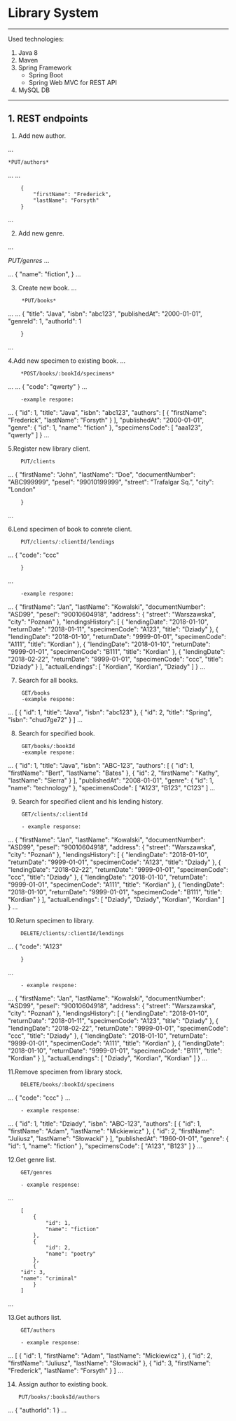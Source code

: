 # Library System
---
Used technologies:

1. Java 8
2. Maven
3. Spring Framework
	- Spring Boot
	- Spring Web MVC for REST API
4. MySQL DB

---

## 1. REST endpoints


1. Add new author.

...

	*PUT/authors*
...
...
	

		{
			"firstName": "Frederick",
			"lastName": "Forsyth"
		}
...
	
2. Add new genre.

...

*PUT/genres*
...


...
		{
			"name": "fiction",
		}
...
	
3. Create new book.
...
	
		*PUT/books*
...
...
		{
			"title": "Java",
			"isbn": "abc123",
			"publishedAt": "2000-01-01",
			"genreId": 1,
			"authorId": 1

		}
...
	
	
4.Add new specimen to existing book.
...
	
		*POST/books/:bookId/specimens*
...
...
		{
			"code": "qwerty"
		}
...

		-example respone:
...
		{
			"id": 1,
			"title": "Java",
			"isbn": "abc123",
			"authors": [
				{
					"firstName": "Frederick",
					"lastName": "Forsyth"
				}
						],
			"publishedAt": "2000-01-01",
			"genre": {
				"id": 1,
				"name": "fiction"
			},
			"specimensCode": [
				"aaa123",
				"qwerty"
			]
		}
...

	
5.Register new library client.
	
		PUT/clients
...
		{
			"firstName": "John",
			"lastName": "Doe",
			"documentNumber": "ABC999999",
			"pesel": "99010199999",
			"street": "Trafalgar Sq.",
			"city": "London"

		}
...
	
6.Lend specimen of book to conrete client.
	
		PUT/clients/:clientId/lendings
...
		{
			"code": "ccc"

		}
...

		-example respone:

...
		{
			"firstName": "Jan",
			"lastName": "Kowalski",
			"documentNumber": "ASD99",
			"pesel": "90010604918",
			"address": {
				"street": "Warszawska",
				"city": "Poznań"
				},
			"lendingsHistory": [
		{
				"lendingDate": "2018-01-10",
		    "returnDate": "2018-01-11",
		    "specimenCode": "A123",
		    "title": "Dziady"
		},
		{
		    "lendingDate": "2018-01-10",
		    "returnDate": "9999-01-01",
		    "specimenCode": "A111",
		    "title": "Kordian"
		},
		{
		    "lendingDate": "2018-01-10",
		    "returnDate": "9999-01-01",
		    "specimenCode": "B111",
		    "title": "Kordian"
		},
		{
		    "lendingDate": "2018-02-22",
		    "returnDate": "9999-01-01",
		    "specimenCode": "ccc",
		    "title": "Dziady"
		}
	    ],
			"actualLendings": [
				"Kordian",
				"Kordian",
				"Dziady"
			]
		}
...
	
7. Search for all books.
	
		GET/books
		-example respone:
...
		[
			{
				"id": 1,
				"title": "Java",
				"isbn": "abc123"
			},
			{
				"id": 2,
				"title": "Spring",
				"isbn": "chud7ge72"
			}
		]
...

8. Search for specified book.
	
		GET/books/:bookId
		-example respone:
...
		{
	    	"id": 1,
	    	"title": "Java",
	   	"isbn": "ABC-123",
	   	"authors": [
		{
		    "id": 1,
		    "firstName": "Bert",
		    "lastName": "Bates"
		},
		{
		    "id": 2,
		    "firstName": "Kathy",
		    "lastName": "Sierra"
		}
	    ],
	    "publishedAt": "2008-01-01",
	    "genre": {
		"id": 1,
		"name": "technology"
	    },
	    "specimensCode": [
		"A123",
		"B123",
		"C123"
	    ]
...
	

9. Search for specified client and his lending history.
	
		GET/clients/:clientId

		- example response:

...
		{
			"firstName": "Jan",
			"lastName": "Kowalski",
			"documentNumber": "ASD99",
			"pesel": "90010604918",
			"address": {
				"street": "Warszawska",
				"city": "Poznań"
			},
	    "lendingsHistory": [
		{
		    "lendingDate": "2018-01-10",
		    "returnDate": "9999-01-01",
		    "specimenCode": "A123",
		    "title": "Dziady"
		},
		{
		    "lendingDate": "2018-02-22",
		    "returnDate": "9999-01-01",
		    "specimenCode": "ccc",
		    "title": "Dziady"
		},
		{
		    "lendingDate": "2018-01-10",
		    "returnDate": "9999-01-01",
		    "specimenCode": "A111",
		    "title": "Kordian"
		},
		{
		    "lendingDate": "2018-01-10",
		    "returnDate": "9999-01-01",
		    "specimenCode": "B111",
		    "title": "Kordian"
		}
	    ],
		"actualLendings": [
			"Dziady",
			"Dziady",
			"Kordian",
			"Kordian"
			]
		}
...

10.Return specimen to library.
	
		DELETE/clients/:clientId/lendings

...
		{
			"code": "A123"

		}
...

		- example respone:

...
		{
			"firstName": "Jan",
			"lastName": "Kowalski",
			"documentNumber": "ASD99",
			"pesel": "90010604918",
			"address": {
				"street": "Warszawska",
				"city": "Poznań"
			},
	    "lendingsHistory": [
		{
		    "lendingDate": "2018-01-10",
		    "returnDate": "2018-01-11",
		    "specimenCode": "A123",
		    "title": "Dziady"
		},
		{
		    "lendingDate": "2018-02-22",
		    "returnDate": "9999-01-01",
		    "specimenCode": "ccc",
		    "title": "Dziady"
		},
		{
		    "lendingDate": "2018-01-10",
		    "returnDate": "9999-01-01",
		    "specimenCode": "A111",
		    "title": "Kordian"
		},
		{
		    "lendingDate": "2018-01-10",
		    "returnDate": "9999-01-01",
		    "specimenCode": "B111",
		    "title": "Kordian"
		}
	    ],
		"actualLendings": [
			"Dziady",
			"Kordian",
			"Kordian"
			]
		}
...
	
11.Remove specimen from library stock.
	
		DELETE/books/:bookId/specimens

...
		{
			"code": "ccc"
		}
...

		- example response:

...
		{
			"id": 1,
			"title": "Dziady",
			"isbn": "ABC-123",
			"authors": [
		{
		    "id": 1,
		    "firstName": "Adam",
		    "lastName": "Mickiewicz"
		},
		{
		    "id": 2,
		    "firstName": "Juliusz",
		    "lastName": "Słowacki"
		}
	    ],
			"publishedAt": "1960-01-01",
			"genre": {
				"id": 1,
				"name": "fiction"
			},
			"specimensCode": [
				"A123",
				"B123"
			]
		}
...
	
12.Get genre list.
	
		GET/genres

		- example response:
...

		[
			{
				"id": 1,
				"name": "fiction"
			},
			{
				"id": 2,
				"name": "poetry"
			},
			{
		"id": 3,
		"name": "criminal"
			}
		]
...

13.Get authors list.
	
		GET/authors

		- example response:

...
		[
			{
				"id": 1,
				"firstName": "Adam",
				"lastName": "Mickiewicz"
			},
			{
				"id": 2,
				"firstName": "Juliusz",
				"lastName": "Słowacki"
			},
			{
				"id": 3,
				"firstName": "Frederick",
				"lastName": "Forsyth"
			}
		]
...
	
14. Assign author to existing book.
	
		PUT/books/:booksId/authors

...
		{
			"authorId": 1
		}
...

	
	
